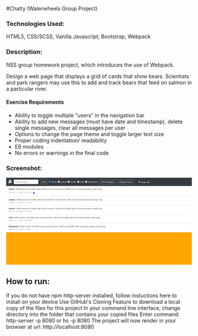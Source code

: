 #Chatty (Waterwheels Group Project)

### Technologies Used:
HTML5, CSS/SCSS, Vanilla Javascript, Bootstrap, Webpack

### Description:
NSS group homework project, which introduces the use of Webpack.

Design a web page that displays a grid of cards that show bears.  Scientists and park rangers may use this to add and track bears that feed on salmon in a particular river.

#### Exercise Requirements
* Ability to toggle multiple "users" in the navigation bar
* Ability to add new messages (must have date and timestamp), delete single messages, clear all messages per user
* Options to change the page theme and toggle larger text size
* Proper coding indentation/ readability
* E6 modules
* No errors or warnings in the final code


### Screenshot:
![screenshot](src/javascripts/screenshots/chatty.png)

## How to run: 
If you do not have npm http-server installed, follow instuctions here to install on your device
Use GitHub's Cloning Feature to download a local copy of the files for this project
In your command line interface, change directory into the folder that contains your copied files
Enter command: http-server -p 8080 or hs -p 8080
The project will now render in your browser at url: http://localhost:8080
